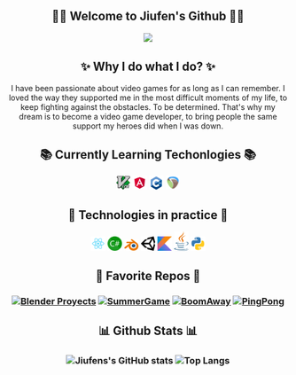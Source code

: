 <h2 align="center">🐱‍💻 Welcome to Jiufen's Github 🐱‍💻</h2> 

<p align="center"> 
    <img src="https://i.imgur.com/wEZTYBN.png" width="30%"/>
</p>

<h2 align="center">✨ Why I do what I do? ✨ </h2> 

<p align="center"> 
    I have been passionate about video games for as long as I can remember.
    I loved the way they supported me in the most difficult moments of my life, to keep fighting against the obstacles. To be determined.
    That's why my dream is to become a video game developer, to bring people the same support my heroes did when I was down.
</p>

<h2 align="center">📚 Currently Learning Techonlogies 📚</h2> 

<p align="center"> 
   <img  alt="Vim" width="26px" src="https://raw.githubusercontent.com/github/explore/80688e429a7d4ef2fca1e82350fe8e3517d3494d/topics/vim/vim.png" />
   <img  alt="angular" width="26px" src="https://raw.githubusercontent.com/github/explore/80688e429a7d4ef2fca1e82350fe8e3517d3494d/topics/angular/angular.png" />
   <img  alt="cpp" width="26px" src="https://raw.githubusercontent.com/pardo312/pardo312/main/images/c%2B%2B.png" />
   <img alt="reaper" width="26px" src="https://github.com/pardo312/pardo312/blob/main/images/reaper.png" />

</p>


<h2 align="center">🔧 Technologies in practice 🔧</h2> 

<p align="center"> 
    
<img  alt="React" width="26px" src="https://raw.githubusercontent.com/github/explore/80688e429a7d4ef2fca1e82350fe8e3517d3494d/topics/react/react.png" />
<img alt="csharp" width="26px" src="https://raw.githubusercontent.com/github/explore/80688e429a7d4ef2fca1e82350fe8e3517d3494d/topics/csharp/csharp.png" />
<img alt="blender" width="26px" src="https://raw.githubusercontent.com/pardo312/pardo312/main/images/blender.png" />
<img alt="unity" width="26px" src="https://raw.githubusercontent.com/pardo312/pardo312/main/images/unity.png" />
<img alt="kotlin" width="26px" src="https://raw.githubusercontent.com/pardo312/pardo312/main/images/kotlin.png" />
<img alt="java" width="26px" src="https://raw.githubusercontent.com/pardo312/pardo312/main/images/java.png" />
<img alt="python" width="26px" src="https://raw.githubusercontent.com/pardo312/pardo312/main/images/python.png" />

</p>


</p>

<h2 align="center">🌟 Favorite Repos 🌟</h2> 

<h3 align="center"> 

[![Blender Proyects](https://github-readme-stats.vercel.app/api/pin/?username=pardo312&repo=Blender&theme=radical)](https://github.com/pardo312/Blender)
[![SummerGame](https://github-readme-stats.vercel.app/api/pin/?username=pardo312&repo=SummerGame&theme=radical)](https://github.com/pardo312/SummerGame)
[![BoomAway](https://github-readme-stats.vercel.app/api/pin/?username=pardo312&repo=BoomAway&theme=radical)](https://github.com/pardo312/BoomAway)
[![PingPong](https://github-readme-stats.vercel.app/api/pin/?username=pardo312&repo=PingPong&theme=radical)](https://github.com/pardo312/PingPong)

</h3>

<h2 align="center">📊 Github Stats 📊</h2> 

<h3 align="center"> 
    
![Jiufens's GitHub stats](https://github-readme-stats.vercel.app/api?username=pardo312&show_icons=true&theme=radical)
![Top Langs](https://github-readme-stats.vercel.app/api/top-langs/?username=pardo312&layout=compact&theme=radical)

</h3>
